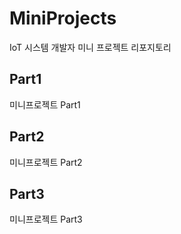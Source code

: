 # MiniProjects
IoT 시스템 개발자 미니 프로젝트 리포지토리

## Part1
미니프로젝트 Part1


## Part2
미니프로젝트 Part2


## Part3
미니프로젝트 Part3

